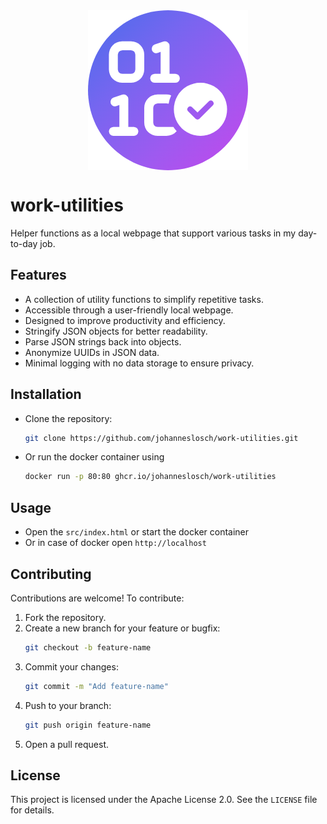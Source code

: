 <div style="display: flex; justify-content: center; align-items: center">
  <img src="src/logo.png" />
</div>

# work-utilities

Helper functions as a local webpage that support various tasks in my day-to-day job.

## Features

- A collection of utility functions to simplify repetitive tasks.
- Accessible through a user-friendly local webpage.
- Designed to improve productivity and efficiency.
- Stringify JSON objects for better readability.
- Parse JSON strings back into objects.
- Anonymize UUIDs in JSON data.
- Minimal logging with no data storage to ensure privacy.

## Installation

- Clone the repository:

  ```bash
  git clone https://github.com/johanneslosch/work-utilities.git
  ```

- Or run the docker container using
  ```bash
  docker run -p 80:80 ghcr.io/johanneslosch/work-utilities
  ```

## Usage

- Open the `src/index.html` or start the docker container
- Or in case of docker open `http://localhost`

## Contributing

Contributions are welcome! To contribute:

1. Fork the repository.
2. Create a new branch for your feature or bugfix:
   ```bash
   git checkout -b feature-name
   ```
3. Commit your changes:
   ```bash
   git commit -m "Add feature-name"
   ```
4. Push to your branch:
   ```bash
   git push origin feature-name
   ```
5. Open a pull request.

## License

This project is licensed under the Apache License 2.0. See the `LICENSE` file for details.
